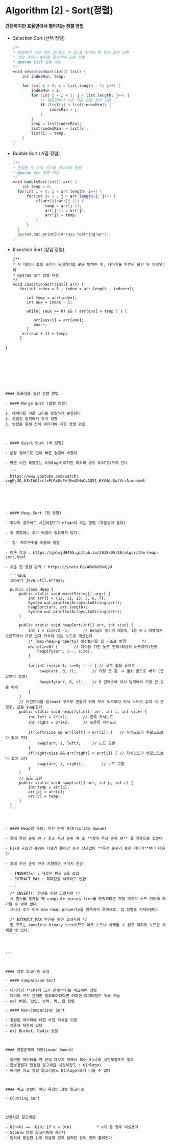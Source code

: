 # Algorithm [2] - Sort(정렬)



#### 간단하지만 효율면에서 떨어지는 정렬 방법

- Selection Sort (선택 정렬)

  ```JAVA
  /**
  * 배열에서 가장 작은 값(또는 큰 값)을 찾아내 맨 앞의 값과 교환
  * 점점 데이터 범위를 좁혀가며 교환 정렬
  * @param list 정렬 대상
  */
  void selectionSort(int[] list) {
      int indexMin, temp;
  	
      for (int i = 0; i < list.length - 1; i++) {
          indexMin = i;
          for (int j = i + 1; j < list.length; j++) {	
              // 범위안에서 가장 작은 값을 찾아 교환
              if (list[j] < list[indexMin]) {
                  indexMin = j;
              }
          }
          temp = list[indexMin];
          list[indexMin] = list[i];
          list[i] = temp;
      }
  }
  ```

- Bubble Sort  (거품 정렬)

  ```JAVA
  /**
  * 인접한 두 수의 크기를 비교하여 정렬
  * @param arr 정렬 대상
  */
  void bubbleSort(int[] arr) {
      int temp = 0;
  	for(int i = 0; i < arr.length; i++) {
  		for(int j= 1 ; j < arr.length-i; j++) {
  			if(arr[j]<arr[j-1]) {
  				temp = arr[j-1];
  				arr[j-1] = arr[j];
  				arr[j] = temp;
  			}
  		}
  	}
  	System.out.println(Arrays.toString(arr));
  }
  ```

- Insection Sort (삽입 정렬)

  ```
  /**
  * 한 데이터 값의 크기가 들어가야할 곳을 탐색한 후, 나머지를 한칸씩 옮긴 뒤 끼워넣는다
  * @param arr 정렬 대상
  */
  void insertionSort(int[] arr) {
     for(int index = 1 ; index < arr.length ; index++){
  
        int temp = arr[index];
        int aux = index - 1;
  
        while( (aux >= 0) && ( arr[aux] > temp ) ) {
  
           arr[aux+1] = arr[aux];
           aux--;
        }
      arr[aux + 1] = temp;
     }
}
  ```
  







#### 효율성을 높인 정렬 방법

- #### Merge Sort (합병 정렬)
  
  1. 데이터를 작은 크기로 동일하게 분할한다
  2. 분할된 범위에서 각각 정렬
  3. 병합을 통해 전체 데이터에 대한 정렬 완료



- #### Quick Sort (퀵 정렬)

  - 분할 정복으로 인해 빠른 정렬에 속한다

  - 평균 시간 복잡도는 O(NlogN)이지만 최악의 경우 O(N^2)까지 간다

    ```
    https://www.youtube.com/watch?v=gBcUO_6JXIA&list=PLRx0vPvlEmdDHxCvAQS1_6XV4deOwfVrz&index=6
    ```

    



- #### Heap Sort (힙 정렬)

  - 최악의 경우에도 시간복잡도가 nlogn이 되는 정렬 (효율성이 좋다)
  
  - 힙 정렬에는 추가 배열이 필요하지 않다.
  
  - '힙' 자료구조를 이용해 정렬
  
  - 이론 참고 : https://gmlwjd9405.github.io/2018/05/10/algorithm-heap-sort.html
  
  - 쉬운 힙 정렬 강의 : https://youtu.be/WDm8a9GvQyU
  
    ```JAVA
    import java.util.Arrays;
    
    public class Heap {
    	public static void main(String[] args) {
    		int arr[] = {12, 11, 13, 5, 6, 7};
    		System.out.println(Arrays.toString(arr));
    		heapSort(arr, arr.length);
    		System.out.println(Arrays.toString(arr));
    	}
    	
    	public static void heapSort(int[] arr, int size) {
    		int i = size/2 -1;		// heap의 높이가 N일때, i는 N-1 레벨에서 오른쪽에서 가장 먼저 자식이 있는 노드로 계산된다
    		/* (max-heap-property) 이진트리를 힙 구조로 변경 		*/
    		while(i>=0) {		// 자식을 가진 노드 전체(최상위 노드까지)진행
    			heapify(arr, i--, size);
    		}
    		
    		for(int r=size-1; r>=0; r--) { // 루트 값을 끝으로
    			 swap(arr, 0, r);		// 가장 큰 값 -> 범위 끝으로 배치 (큰 값부터 정렬)
    			 heapify(arr, 0, r);	// 0 인덱스에 다시 범위에서 가장 큰 값을 배치
    		}
    	}
    	// 이진트리를 힙(max) 구조로 만들기 위해 부모 노드보다 자식 노드의 값이 더 큰 경우, 값을 swap한다
    	public static void heapify(int[] arr, int i, int size) {
    		int left = 2*i+1;		// 왼쪽 자식노드
    		int right = 2*i+2;		// 오른쪽 자식노드
    		
    		if(left<size && arr[left] > arr[i]) {	// 자식노드가 부모노드보다 값이 크다
    			swap(arr, i, left);		// 노드 교환 
    		}
    		if(right<size && arr[right] > arr[i]) {	// 자식노드가 부모노드보다 값이 크다
    			swap(arr, i, right);		// 노드 교환 
    		}
    	}
    	// 노드 교환
    	public static void swap(int[] arr, int p, int c) {
    		int temp = arr[p];
    		arr[p] = arr[c];
    		arr[c] = temp;
    	}
    }
    ```
  
  
  
- #### Heap의 응용, 우선 순위 큐(Priority Queue)

  - 최대 우선 순위 큐 / 최소 우선 순위 큐 중 **최대 우선 순위 큐** 를 기준으로 잡는다

  - FIFO 구조의 큐와는 다르게 들어간 순서 상관없이 **우선 순위가 높은 데이터**부터 나온다

  - 최대 우선 순위 큐가 지원하는 두가지 연산

    - INSERT(x) : 새로운 원소 x를 삽입
    - EXTRACT_MAX : 최대값을 삭제하고 반환

    ```
    /* INSERT() 연산을 위한 고려사항 */
    새 원소를 추가할 때 complate binary tree를 만족하려면 가장 마지막 노드 자리에 추가될 수 밖에 없다.
    그러나 추가 이후 max heap property를 만족하지 못하므로, 힙 정렬을 거쳐야한다.
    
    /* EXTRACT_MAX 연산을 위한 고려사항 */
    힙 구조는 complete binary tree이므로 아무 노드나 삭제할 수 없고 마지막 노드만 삭제할 수 있다. 
    ```

    

---



#### 정렬 알고리즘 유형

- #### Comparison Sort 

  - 데이터의 **상대적 크기 관계**만을 비교하며 정렬
  - 데이터 크기 관계만 정의되어있다면 어떠한 데이터형도 적용 가능
  - ex) 버블, 삽입, 선택, 퀵, 힙 정렬

- #### Non-Comparison Sort

  - 정렬된 데이터에 대한 사전 지식을 이용
  - 적용에 제한이 있다
  - ex) Bucket, Radix 정렬



#### 정렬문제의 하한(Lower Bound)

- 입력된 데이터를 한 번씩 다보기 위해서 최소 O(n)의 시간복잡도가 필요
- 합병정렬과 힙정렬 알고리즘 시간복잡도 : O(nlogn)
- 어떠한 비교 정렬 알고리즘도 O(nlogn)보다 나을 수 없다



#### 비교 정렬이 아닌 유형의 정렬 알고리즘

- Counting Sort



선형시간 알고리즘

- O(n+k) ==  O(n) if k = O(n)			* k가 클 경우 비실용적
- Stable 정렬 알고리즘에 속한다
  - 입력에 동일한 값이 있을때 먼저 입력된 값이 먼저 출력된다
